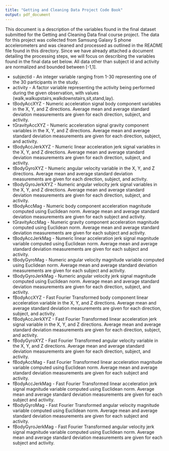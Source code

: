 ```yaml
---
title: "Getting and Cleaning Data Project Code Book"
output: pdf_document
---
```

This document is a description of the variables found in the final dataset submitted for the Getting and Cleaning Data final course project. The data for this project was collected from Samsung Galaxy S phone accelerometers and was cleaned and processed as outlined in the README file found in this directory. Since we have already attached a document detailing the processing steps, we will focus on describing the variables found in the final data set below. All data other than subject id and activity are normalized and bounded between [-1,1].

* subjectid - An integer variable ranging from 1-30 representing one of the 30 participants in the study.
* activity - A factor variable representing the activity being performed during the given observation, with values (walk,walkupstairs,walkdownstairs,sit,stand,lay).
* tBodyAccXYZ - Numeric acceleration signal body component variables in the X, Y, and Z directions. Average mean and average standard deviation measurements are given for each direction, subject, and activity.
* tGravityAccXYZ - Numeric acceleration signal gravity component variables in the X, Y, and Z directions. Average mean and average standard deviation measurements are given for each direction, subject, and activity.
* tBodyAccJerkXYZ - Numeric linear acceleration jerk signal variables in the X, Y, and Z directions. Average mean and average standard deviation measurements are given for each direction, subject, and activity.
* tBodyGyroXYZ - Numeric angular velocity variable in the X, Y, and Z directions. Average mean and average standard deviation measurements are given for each direction, subject, and activity.
* tBodyGyroJerkXYZ - Numeric angular velocity jerk signal variables in the X, Y, and Z directions. Average mean and average standard deviation measurements are given for each direction, subject, and activity.
* tBodyAccMag - Numeric body component acceleration magnitude computed using Euclidean norm. Average mean and average standard deviation measurements are given for each subject and activity. 
* tGravityAccMag - Numeric gravity component acceleration magnitude computed using Euclidean norm. Average mean and average standard deviation measurements are given for each subject and activity.
* tBodyAccJerkMag - Numeric linear acceleration jerk signal magnitude variable computed using Euclidean norm. Average mean and average standard deviation measurements are given for each subject and activity.
* tBodyGyroMag - Numeric angular velocity magnitude variable computed using Euclidean norm. Average mean and average standard deviation measurements are given for each subject and activity.
* tBodyGyroJerkMag - Numeric angular velocity jerk signal magnitude computed using Euclidean norm. Average mean and average standard deviation measurements are given for each direction, subject, and activity.
* fBodyAccXYZ - Fast Fourier Transformed body component linear acceleration variable in the X, Y, and Z directions. Average mean and average standard deviation measurements are given for each direction, subject, and activity.
* fBodyAccJerkXYZ - Fast Fourier Transformed linear acceleration jerk signal variable in the X, Y, and Z directions. Average mean and average standard deviation measurements are given for each direction, subject, and activity.
* fBodyGyroXYZ - Fast Fourier Transformed angular velocity variable in the X, Y, and Z directions. Average mean and average standard deviation measurements are given for each direction, subject, and activity.
* fBodyAccMag - Fast Fourier Transformed linear acceleration magnitude variable computed using Euclidean norm. Average mean and average standard deviation measurements are given for each subject and activity.
* fBodyAccJerkMag - Fast Fourier Transformed linear acceleration jerk signal magnitude variable computed using Euclidean norm. Average mean and average standard deviation measurements are given for each subject and activity.
* fBodyGyroMag - Fast Fourier Transformed angular velocity magnitude variable computed using Euclidean norm. Average mean and average standard deviation measurements are given for each subject and activity.
* fBodyGyroJerkMag - Fast Fourier Transformed angular velocity jerk signal magnitude variable computed using Euclidean norm. Average mean and average standard deviation measurements are given for each subject and activity.